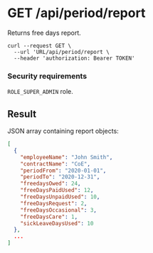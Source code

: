 # GET /api/period/report

Returns free days report.

```
curl --request GET \
  --url 'URL/api/period/report \
  --header 'authorization: Bearer TOKEN'
```

### Security requirements
`ROLE_SUPER_ADMIN` role.

## Result
JSON array containing report objects:

```json
[
  {
    "employeeName": "John Smith",
    "contractName": "CoE",
    "periodFrom": "2020-01-01",
    "periodTo": "2020-12-31",
    "freedaysOwed": 24,
    "freeDaysPaidUsed": 12,
    "freeDaysUnpaidUsed": 10,
    "freeDaysRequest": 2,
    "freeDaysOccasional": 3,
    "freeDaysCare": 1,
    "sickLeaveDaysUsed": 10
  },
  ...
]
```
